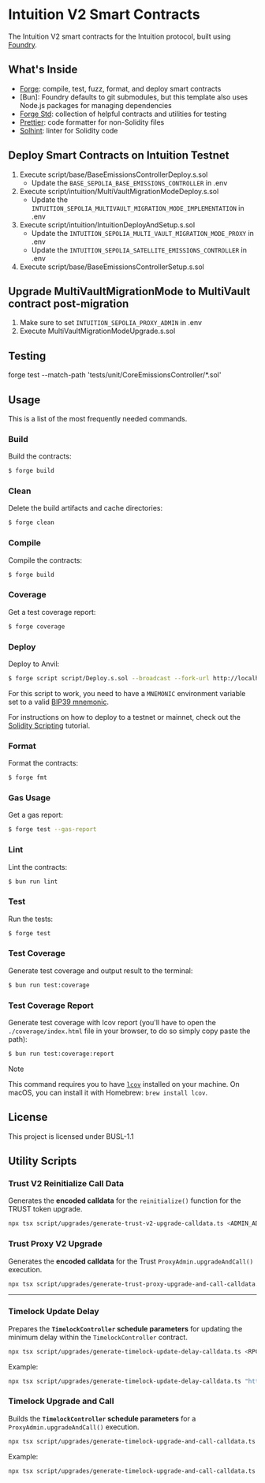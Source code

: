 # Intuition V2 Smart Contracts

The Intuition V2 smart contracts for the Intuition protocol, built using [Foundry](https://book.getfoundry.sh/).

## What's Inside

- [Forge](https://github.com/foundry-rs/foundry/blob/master/forge): compile, test, fuzz, format, and deploy smart
  contracts
- [Bun]: Foundry defaults to git submodules, but this template also uses Node.js packages for managing dependencies
- [Forge Std](https://github.com/foundry-rs/forge-std): collection of helpful contracts and utilities for testing
- [Prettier](https://github.com/prettier/prettier): code formatter for non-Solidity files
- [Solhint](https://github.com/protofire/solhint): linter for Solidity code

## Deploy Smart Contracts on Intuition Testnet

1. Execute script/base/BaseEmissionsControllerDeploy.s.sol
   - Update the `BASE_SEPOLIA_BASE_EMISSIONS_CONTROLLER` in .env
2. Execute script/intuition/MultiVaultMigrationModeDeploy.s.sol
   - Update the `INTUITION_SEPOLIA_MULTIVAULT_MIGRATION_MODE_IMPLEMENTATION` in .env
3. Execute script/intuition/IntuitionDeployAndSetup.s.sol
   - Update the `INTUITION_SEPOLIA_MULTI_VAULT_MIGRATION_MODE_PROXY` in .env
   - Update the `INTUITION_SEPOLIA_SATELLITE_EMISSIONS_CONTROLLER` in .env
4. Execute script/base/BaseEmissionsControllerSetup.s.sol

## Upgrade MultiVaultMigrationMode to MultiVault contract post-migration

1. Make sure to set `INTUITION_SEPOLIA_PROXY_ADMIN` in .env
2. Execute MultiVaultMigrationModeUpgrade.s.sol

## Testing

forge test --match-path 'tests/unit/CoreEmissionsController/*.sol'

## Usage

This is a list of the most frequently needed commands.

### Build

Build the contracts:

```sh
$ forge build
```

### Clean

Delete the build artifacts and cache directories:

```sh
$ forge clean
```

### Compile

Compile the contracts:

```sh
$ forge build
```

### Coverage

Get a test coverage report:

```sh
$ forge coverage
```

### Deploy

Deploy to Anvil:

```sh
$ forge script script/Deploy.s.sol --broadcast --fork-url http://localhost:8545
```

For this script to work, you need to have a `MNEMONIC` environment variable set to a valid
[BIP39 mnemonic](https://iancoleman.io/bip39/).

For instructions on how to deploy to a testnet or mainnet, check out the
[Solidity Scripting](https://book.getfoundry.sh/tutorials/solidity-scripting.html) tutorial.

### Format

Format the contracts:

```sh
$ forge fmt
```

### Gas Usage

Get a gas report:

```sh
$ forge test --gas-report
```

### Lint

Lint the contracts:

```sh
$ bun run lint
```

### Test

Run the tests:

```sh
$ forge test
```

### Test Coverage

Generate test coverage and output result to the terminal:

```sh
$ bun run test:coverage
```

### Test Coverage Report

Generate test coverage with lcov report (you'll have to open the `./coverage/index.html` file in your browser, to do so
simply copy paste the path):

```sh
$ bun run test:coverage:report
```

> [!NOTE]
>
> This command requires you to have [`lcov`](https://github.com/linux-test-project/lcov) installed on your machine. On
> macOS, you can install it with Homebrew: `brew install lcov`.


## License

This project is licensed under BUSL-1.1

## Utility Scripts

### Trust V2 Reinitialize Call Data 

Generates the **encoded calldata** for the `reinitialize()` function for the TRUST token upgrade.

```bash
npx tsx script/upgrades/generate-trust-v2-upgrade-calldata.ts <ADMIN_ADDRESS> <BASE_EMISSIONS_CONTROLLER_ADDRESS>
```


### Trust Proxy V2 Upgrade 

Generates the **encoded calldata** for the Trust `ProxyAdmin.upgradeAndCall()` execution.

```bash
npx tsx script/upgrades/generate-trust-proxy-upgrade-and-call-calldata.ts "0x6cd905dF2Ed214b22e0d48FF17CD4200C1C6d8A3" <IMPLEMENTATION_ADDRESS> <REINITIALIZE_CALLDATA_OR_0x>
```

---

### Timelock Update Delay

Prepares the **`TimelockController` schedule parameters** for updating the minimum delay within the `TimelockController` contract.

```bash
npx tsx script/upgrades/generate-timelock-update-delay-calldata.ts <RPC_URL> <NEW_DELAY_IN_SECONDS>
```

Example:

```bash
npx tsx script/upgrades/generate-timelock-update-delay-calldata.ts "https://mainnet.base.org" 259200
```


### Timelock Upgrade and Call

Builds the **`TimelockController` schedule parameters** for a `ProxyAdmin.upgradeAndCall()` execution.

```bash
npx tsx script/upgrades/generate-timelock-upgrade-and-call-calldata.ts <RPC_URL> <PROXY_ADDRESS> <IMPLEMENTATION_ADDRESS> <REINITIALIZE_CALLDATA_OR_0x>
```

Example:

```bash
npx tsx script/upgrades/generate-timelock-upgrade-and-call-calldata.ts "https://mainnet.base.org" "0x000000000000000000000000000000000000dEaD" "0x000000000000000000000000000000000000dEaD" "0x"
```
